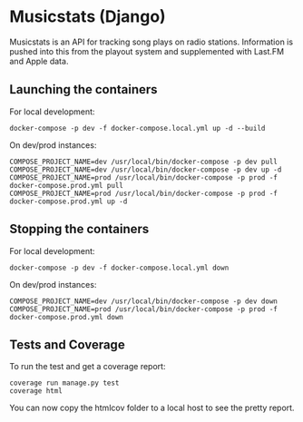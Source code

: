 # Musicstats (Django)

Musicstats is an API for tracking song plays on radio stations. Information is pushed into this from the playout system and supplemented with Last.FM and Apple data.

## Launching the containers

For local development:

    docker-compose -p dev -f docker-compose.local.yml up -d --build

On dev/prod instances:

    COMPOSE_PROJECT_NAME=dev /usr/local/bin/docker-compose -p dev pull
    COMPOSE_PROJECT_NAME=dev /usr/local/bin/docker-compose -p dev up -d
    COMPOSE_PROJECT_NAME=prod /usr/local/bin/docker-compose -p prod -f docker-compose.prod.yml pull
    COMPOSE_PROJECT_NAME=prod /usr/local/bin/docker-compose -p prod -f docker-compose.prod.yml up -d

## Stopping the containers

For local development:

    docker-compose -p dev -f docker-compose.local.yml down

On dev/prod instances:

    COMPOSE_PROJECT_NAME=dev /usr/local/bin/docker-compose -p dev down
    COMPOSE_PROJECT_NAME=prod /usr/local/bin/docker-compose -p prod -f docker-compose.prod.yml down

## Tests and Coverage

To run the test and get a coverage report:

    coverage run manage.py test
    coverage html

You can now copy the htmlcov folder to a local host to see the pretty report.